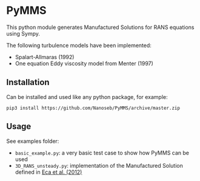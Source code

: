 # PyMMS
This python module generates Manufactured Solutions for RANS equations using Sympy.

The following turbulence models have been implemented:
- Spalart-Allmaras (1992)
- One equation Eddy viscosity model from Menter (1997)

## Installation
Can be installed and used like any python package, for example:
```
pip3 install https://github.com/Nanoseb/PyMMS/archive/master.zip
```

## Usage
See examples folder:
- `basic_example.py`: a very basic test case to show how PyMMS can be used
- `3D_RANS_unsteady.py`: implementation of the Manufactured Solution defined in [Eca et al. (2012)](https://doi.org/10.1080/10618562.2012.717617)



